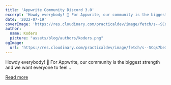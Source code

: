 ```yaml
---
title: 'Appwrite Community Discord 3.0'
excerpt: 'Howdy everybody! 👋 For Appwrite, our community is the biggest strength and we want everyone to feel...'
date: '2022-07-19'
coverImage: 'https://res.cloudinary.com/practicaldev/image/fetch/s--SCqs7be3--/c_imagga_scale,f_auto,fl_progressive,h_420,q_auto,w_1000/https://dev-to-uploads.s3.amazonaws.com/uploads/articles/ncxtd4tpw7zw825qhumk.png'
author:
  name: Koders
  picture: "assets/blog/authors/koders.png"
ogImage:
  url: 'https://res.cloudinary.com/practicaldev/image/fetch/s--SCqs7be3--/c_imagga_scale,f_auto,fl_progressive,h_420,q_auto,w_1000/https://dev-to-uploads.s3.amazonaws.com/uploads/articles/ncxtd4tpw7zw825qhumk.png'
---
```


Howdy everybody! 👋 For Appwrite, our community is the biggest strength and we want everyone to feel...

[Read more](https://dev.to/appwrite/appwrite-community-discord-30-26l)
